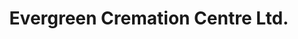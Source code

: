 ---
title: "Evergreen Cremation Centre Ltd."
url: /ladysmith/evergreen-cremation-centre-ltd/
shop: funeral directors
---